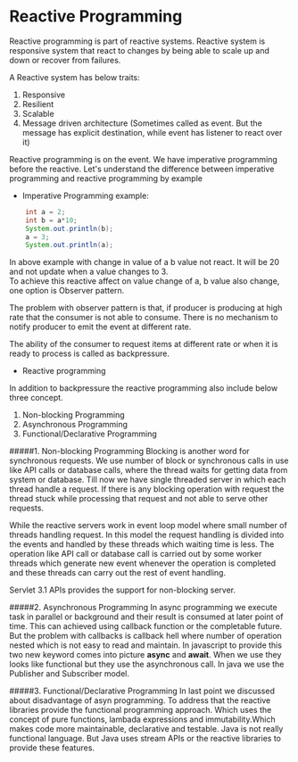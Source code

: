 # Reactive Programming

Reactive programming is part of reactive systems. Reactive system is responsive system that react 
to changes by being able to scale up and down or recover from failures.

A Reactive system has below traits:
  1. Responsive
  2. Resilient
  3. Scalable
  4. Message driven architecture (Sometimes called as event. But the message has explicit destination,
   while event has listener to react over it)
  
Reactive programming is on the event. We have imperative programming before the reactive. 
Let's understand the difference between imperative programming and reactive programming by example

* Imperative Programming example:<br/>
```java
    int a = 2;
    int b = a*10;
    System.out.println(b);
    a = 3;
    System.out.println(a);
```
In above example with change in value of a b value not react. It will be 20 and not update when a 
value changes to 3.<br/>
To achieve this reactive affect on value change of a, b value also change, one option is 
Observer pattern.

The problem with observer pattern is that, if producer is producing at high rate that the consumer 
is not able to consume. There is no mechanism to notify producer to emit the event at different rate.

The ability of the consumer to request items at different rate or when it is ready to process 
is called as backpressure.

* Reactive programming

In addition to backpressure the reactive programming  also include below three concept.
1. Non-blocking Programming
2. Asynchronous Programming
3. Functional/Declarative Programming

#####1. Non-blocking Programming
Blocking is another word for synchronous requests. We use number of block or synchronous calls in 
use like API calls or database calls, where the thread waits for getting data from system or 
database. Till now we have single threaded server in which each thread handle a request.
If there is any blocking operation with request the thread stuck while processing that request
and not able to serve other requests. 

While the reactive servers work in event loop model where small number of threads handling request.
In this model the request handling is divided into the events and handled by these threads which waiting 
time is less. The operation like API call or database call is carried out by some worker threads which generate
new event whenever the operation is completed and these threads can carry out the rest of event handling.

Servlet 3.1 APIs provides the support for non-blocking server.

#####2. Asynchronous Programming
In async programming we execute task in parallel or background and their result is consumed at later point of
time. This can achieved using callback function or the completable future. But the problem with callbacks is callback
hell where number of operation nested which is not easy to read and maintain. In javascript to provide this two new keyword
comes into picture <b>async</b> and <b>await</b>. When we use they looks like functional but they use the asynchronous 
call. In java we use the Publisher and Subscriber model.

#####3. Functional/Declarative Programming
In last point we discussed about disadvantage of asyn programming. To address that the reactive libraries provide the
functional programming approach. Which uses the concept of pure functions, lambada expressions and immutability.Which makes code
more maintainable, declarative and testable. Java is not really functional language. But Java uses stream APIs or the reactive
libraries to provide these features.






